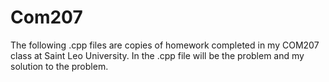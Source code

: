 # Com207
The following .cpp files are copies of homework completed in my COM207 class at Saint Leo University. In the .cpp file will be the problem and my solution to the problem. 
